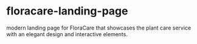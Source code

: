 # floracare-landing-page
 modern landing page for FloraCare that showcases the plant care service with an elegant design and interactive elements.

